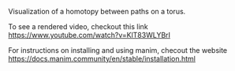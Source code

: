 Visualization of a homotopy between paths on a torus. 

To see a rendered video, checkout this link https://www.youtube.com/watch?v=KlT83WLYBrI

For instructions on installing and using manim, checout the website https://docs.manim.community/en/stable/installation.html
